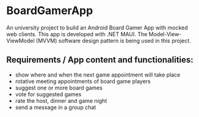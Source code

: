 # BoardGamerApp
An university project to build an Android Board Gamer App with mocked web clients. This app is developed with .NET MAUI. The Model-View-ViewModel (MVVM) software design pattern is being used in this project.

## Requirements / App content and functionalities:
* show where and when the next game appointment will take place
* rotative meeting appointments of board game players
* suggest one or more board games 
* vote for suggested games
* rate the host, dinner and game night
* send a message in a group chat
